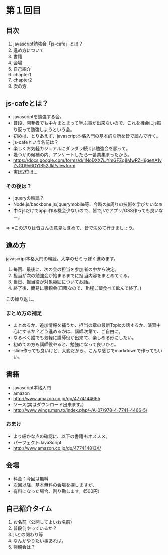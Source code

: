 # 第１回目

## 目次

1. javascript勉強会「js-cafe」とは？
1. 進め方について
1. 書籍
1. 会場
1. 自己紹介
1. chapter1
1. chapter2
1. 次の方

## js-cafeとは？

- javascriptを勉強する会。
 - 普段、開発者でも中々まとまって学ぶ事が出来ないので、これを機会にjs振り返って勉強しようという会。
 - 初めは、とりあえず、javascript本格入門の基本的な所を皆で読んで行く。
- js-cafeという名前は？
 - 楽しくお気軽カジュアルにダラダラ続くjs勉強会を願って。
 - 幾つかの候補の内、アンケートしたら一番票集まったから。
 - https://docs.google.com/forms/d/1NoDXX7iJYmGFZq8MwRZH6geXA1vZvGD9v6GYIB52JkI/viewform
 - 実は2位は...


### その後は？

- jqueryの輪読？
- Node.js/backbone.js/jquerymobile等、今時のjs周りの技術を学びたいなぁ
- 中々jsだけでappli作る機会少ないので、皆でjsでアプリ/OSS作っても良いなー。

=> ※この辺りは皆さんの意見も含めて、皆で決めて行きましょう。


## 進め方

javascript本格入門の輪読。大学のゼミっぽく進めます。

1. 毎回、最後に、次の会の担当を参加者の中から決定。
1. 担当が次の勉強会が始まるまでに担当内容をまとめてくる。
1. 当日、担当役が対象範囲についてお話。
1. 終了後、簡易に懇親会(日曜なので、1h程ご飯食べて飲んで終了。)

この繰り返し。

### まとめ方の補足

- まとめるか、追加情報を補うか、担当の章の最新Topicの話するか、演習中心にするか？どう進めるかは、講師次第で、ご自由に。
 - なるべく誰でも気軽に講師役が出来て、楽しめる形にしたい。
 - 初めての方も講師役やると、勉強になって良いかと。
- slide作っても良いけど、大変だから、こんな感じでmarkdownで作ってもいい。

## 書籍

- javascript本格入門
 - amazon
  - http://www.amazon.co.jp/dp/4774144665
 - ソース(実はダウンロード出来ます。)
  - http://www.wings.msn.to/index.php/-/A-07/978-4-7741-4466-5/

### おまけ

- より細かな点の確認に、以下の書籍もオススメ。
 - パーフェクトJavaScript
 - http://www.amazon.co.jp/dp/477414813X/

## 会場

- 料金：今回は無料
 - 次回以降、基本無料の会場を探しますが、
 - 有料になった場合、割り勘します。(500円）


## 自己紹介タイム

1. お名前（公開してよいお名前）
1. 普段何やっているか？
1. jsとの関わり等
1. なんかやりたい事あれば。
1. 懇親会は？

